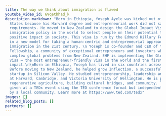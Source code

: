 ```yaml
---
title: The way we think about immigration is flawed
youtube_video_id: 6Vqethhad_k
description_markdown: "Born in Ethiopia, Yoseph Ayele was kicked out of the United
  States because his Harvard degree and entrepreneurial work did not satisfy US immigration
  requirements. He moved to New Zealand to design the Global Impact Visa - the first
  immigration policy in the world to select people on their potential to create a
  positive impact in society. This visa is run by the Edmund Hillary Fellowship (www.ehf.org)
  in a new model for taking a human-centric and entrepreneurial approach to doing
  immigration in the 21st century. \n Yoseph is co-founder and CEO of the Edmund Hillary
  Fellowship, a community of exceptional entrepreneurs and investors who are solving
  complex global problems from New Zealand. EHF is implementing the Global Impact
  Visa – the most entrepreneur-friendly visa in the world and the first to focus on
  impact.\n\nBorn in Ethiopia, Yoseph has lived in six countries across four continents.
  Before moving to New Zealand, he helped grow Inflection, a successful technology
  startup in Silicon Valley. He studied entrepreneurship, leadership and social change
  at Harvard, Cambridge, and Victoria University of Wellington. He is passionate about
  regenerative agriculture, building cultural bridges, and community. This talk was
  given at a TEDx event using the TED conference format but independently organized
  by a local community. Learn more at https://www.ted.com/tedx"
images: []
related_blog_posts: []
partners: []
---
```

